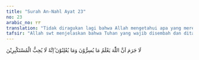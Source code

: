 ```yaml
---
title: "Surah An-Nahl Ayat 23"
no: 23
arabic_no: ٢٣
translation: "Tidak diragukan lagi bahwa Allah mengetahui apa yang mereka rahasiakan dan apa yang mereka lahirkan. Sesungguhnya Dia tidak menyukai orang yang sombong."
tafsir: "Allah swt menjelaskan bahwa Tuhan yang wajib disembah dan ditaati oleh seluruh manusia adalah Tuhan Yang Maha Esa. Penegasan dengan Yang Maha Esa, memberikan pengertian yang pantas disembah hanyalah Dia. Oleh sebab itu, Dia pulalah yang wajib ditaati oleh seluruh manusia dan tidak boleh mengangkat tuhan-tuhan yang lain sebagai sekutu-Nya.\n\nSesudah itu, dalam ayat ini dijelaskan bahwa orang-orang kafir mempersekutukan Allah dengan tuhan-tuhan yang lain karena tidak mau mengakui keesaan Allah, janji dan ancaman-Nya, serta terjadinya hari akhir. Itulah sebabnya maka mereka membangkang terhadap apa saja yang disampaikan oleh Nabi Muhammad saw, meskipun berita yang disampaikan itu mengandung berita tentang kekuasaan dan kebenaran Allah serta luasnya nikmat yang diberikan kepada manusia. Hati mereka telah tertutup, meskipun telah diberitakan kepada mereka bahwa peribadatan mereka itu tidak benar. Seharusnya yang berhak disembah ialah Allah Yang Maha Esa, namun mereka tetap tidak mau percaya. \n\nDi akhir ayat, Allah swt menegaskan bahwa mereka adalah orang-orang yang sombong dan tidak mau menerima kebenaran. Mereka tidak mau tunduk kepada kebenaran, tetap mengingkarinya, dan bertaklid buta mengikuti nenek moyang mereka.\n\nAllah swt berfirman:\n\nApakah dia menjadikan tuhan-tuhan itu Tuhan yang satu saja? Sungguh, ini benar-benar sesuatu yang sangat mengherankan. (shad/38: 5)\n\nDan apabila yang disebut hanya nama Allah, kesal sekali hati orang-orang yang tidak beriman kepada akhirat. Namun apabila nama-nama sembahan selain Allah yang disebut, tiba-tiba mereka menjadi bergembira. (az-Zumar/39: 45)\n\nBahkan mereka berkata, \"Sesungguhnya kami mendapati nenek moyang kami menganut suatu agama, dan kami mendapat petunjuk untuk mengikuti jejak mereka.\" Dan demikian juga ketika Kami mengutus seorang pemberi peringatan sebelum engkau (Muhammad) dalam suatu negeri, orang-orang yang hidup mewah (di negeri itu) selalu berkata, \"Sesungguhnya kami mendapati nenek moyang kami menganut suatu (agama) dan sesungguhnya kami sekedar pengikut jejak-jejak mereka.\" (az-Zukhruf/43: 22-23)"
---
```

لَا جَرَمَ اَنَّ اللّٰهَ يَعْلَمُ مَا يُسِرُّوْنَ وَمَا يُعْلِنُوْنَ ۗاِنَّهٗ لَا يُحِبُّ الْمُسْتَكْبِرِيْنَ 